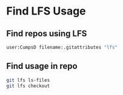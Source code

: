 # Find LFS Usage

## Find repos using LFS

```bash
user:CumpsD filename:.gitattributes "lfs"
```

## Find usage in repo

```bash
git lfs ls-files
git lfs checkout
```
